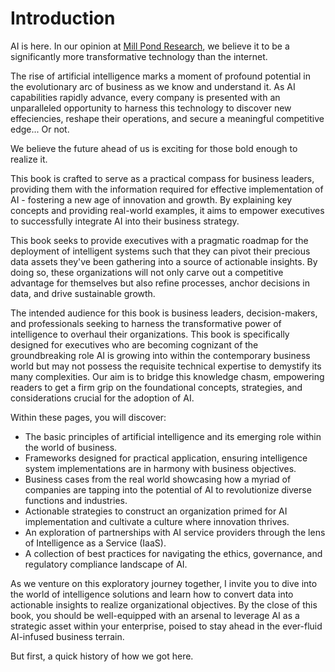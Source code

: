 # Introduction

AI is here. In our opinion at [Mill Pond Research](https://millpondresearch.com/), we believe it to be a significantly more transformative technology than the internet.

The rise of artificial intelligence marks a moment of profound potential in the evolutionary arc of business as we know and understand it. As AI capabilities rapidly advance, every company is presented with an unparalleled opportunity to harness this technology to discover new effeciencies, reshape their operations, and secure a meaningful competitive edge... Or not.

We believe the future ahead of us is exciting for those bold enough to realize it.

This book is crafted to serve as a practical compass for business leaders, providing them with the information required for effective implementation of AI - fostering a new age of innovation and growth. By explaining key concepts and providing real-world examples, it aims to empower executives to successfully integrate AI into their business strategy.

This book seeks to provide executives with a pragmatic roadmap for the deployment of intelligent systems such that they can pivot their precious data assets they've been gathering into a source of actionable insights. By doing so, these organizations will not only carve out a competitive advantage for themselves but also refine processes, anchor decisions in data, and drive sustainable growth.

The intended audience for this book is business leaders, decision-makers, and professionals seeking to harness the transformative power of intelligence to overhaul their organizations. This book is specifically designed for executives who are becoming cognizant of the groundbreaking role AI is growing into within the contemporary business world but may not possess the requisite technical expertise to demystify its many complexities. Our aim is to bridge this knowledge chasm, empowering readers to get a firm grip on the foundational concepts, strategies, and considerations crucial for the adoption of AI.

Within these pages, you will discover:

- The basic principles of artificial intelligence and its emerging role within the world of business.
- Frameworks designed for practical application, ensuring intelligence system implementations are in harmony with business objectives.
- Business cases from the real world showcasing how a myriad of companies are tapping into the potential of AI to revolutionize diverse functions and industries.
- Actionable strategies to construct an organization primed for AI implementation and cultivate a culture where innovation thrives.
- An exploration of partnerships with AI service providers through the lens of Intelligence as a Service (IaaS).
- A collection of best practices for navigating the ethics, governance, and regulatory compliance landscape of AI.

As we venture on this exploratory journey together, I invite you to dive into the world of intelligence solutions and learn how to convert data into actionable insights to realize organizational objectives. By the close of this book, you should be well-equipped with an arsenal to leverage AI as a strategic asset within your enterprise, poised to stay ahead in the ever-fluid AI-infused business terrain.

But first, a quick history of how we got here.
